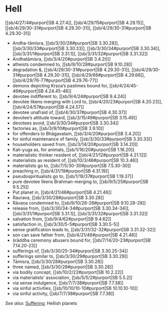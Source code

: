 # Hell

[[sb/4/27/4#purport|SB 4.27.4]], [[sb/4/29/15#purport|SB 4.29.15]], [[sb/4/29/30-31#purport|SB 4.29.30-31]], [[sb/4/29/30-31#purport|SB 4.29.30-31]]

* Andha-tāmisra, [[sb/3/30/28#purport|SB 3.30.28]], [[sb/3/30/33#purport|SB 3.30.33]], [[sb/3/30/34#purport|SB 3.30.34]], [[sb/3/31/1#purport|SB 3.31.1]], [[sb/3/31/32#purport|SB 3.31.32]]
* Andhatāmisra, [[sb/3/4/20#purport|SB 3.4.20]]
* atheists condemned to, [[sb/9/10/28#purport|SB 9.10.28]]
* degradation &, [[sb/4/29/30-31#purport|SB 4.29.30-31]], [[sb/4/29/30-31#purport|SB 4.29.30-31]], [[sb/4/29/66#purport|SB 4.29.66]], [[sb/4/29/76-77#purport|SB 4.29.76-77]]
* demons depicting Kṛṣṇa’s pastimes bound for, [[sb/4/24/45-46#purport|SB 4.24.45-46]]
* devotee indifferent to, [[sb/9/4/24#purport|SB 9.4.24]]
* devotee likens merging with Lord to, [[sb/4/20/23#purport|SB 4.20.23]], [[sb/4/24/57#purport|SB 4.24.57]]
* devotee unafraid of, [[sb/4/30/37#purport|SB 4.30.37]]
* devotee’s attitude toward, [[sb/3/15/49#purport|SB 3.15.49]]
* devotees avoid, [[sb/3/30/34#purport|SB 3.30.34]]
* factories as, [[sb/3/9/10#purport|SB 3.9.10]]
* for offenders to Bhāgavatam, [[sb/3/4/20#purport|SB 3.4.20]]
* for sinful maintenance of family, [[sb/3/30/33#purport|SB 3.30.33]]
* householders saved from, [[sb/3/14/20#purport|SB 3.14.20]]
* Kali-yuga as, for animals, [[sb/1/16/20#purport|SB 1.16.20]]
* materialistic thinker resident of, [[sb/4/21/12#purport|SB 4.21.12]]
* materialists as resident of, [[sb/10/3/46#purport|SB 10.3.46]]
* materialists go to, [[sb/7/5/30-30#purport|SB 7.5.30-30]]
* preaching in, [[sb/4/31/19#purport|SB 4.31.19]]
* pseudospiritualists go to, [[sb/1/19/37#purport|SB 1.19.37]]
* pure devotee likens Brahman-merging to, [[sb/9/5/25#purport|SB 9.5.25]]
* Put planet in, [[sb/4/21/46#purport|SB 4.21.46]]
* Raurava, [[sb/3/30/28#purport|SB 3.30.28]]
* Rāvaṇa condemned to, [[sb/9/10/28-28#purport|SB 9.10.28-28]]
* release from, [[sb/3/30/34-34#purport|SB 3.30.34-34]], [[sb/3/31/1#purport|SB 3.31.1]], [[sb/3/31/32#purport|SB 3.31.32]]
* salvation from, [[sb/9/4/62#purport|SB 9.4.62]]
* satisfaction in, [[sb/3/30/5-5#purport|SB 3.30.5-5]]
* sense gratification leads to, [[sb/3/31/32-32#purport|SB 3.31.32-32]]
* son can save father from, [[sb/4/21/46#purport|SB 4.21.46]]
* śrāddha ceremony abusers bound for, [[sb/7/14/20-23#purport|SB 7.14.20-23]]
* sufferings of, [[sb/3/30/25-34#purport|SB 3.30.25-34]]
* sufferings similar to, [[sb/3/30/29#purport|SB 3.30.29]]
* Tāmisra, [[sb/3/30/28#purport|SB 3.30.28]]
* three named, [[sb/3/30/28#purport|SB 3.30.28]]
* via bodily concept, [[sb/10/2/22#purport|SB 10.2.22]]
* via materialists’ association, [[sb/5/5/2#purport|SB 5.5.2]]
* via sense indulgence, [[sb/7/7/38#purport|SB 7.7.38]]
* via sinful activities, [[sb/10/10/10-10#purport|SB 10.10.10-10]]
* via sinful activity, [[sb/7/7/38#purport|SB 7.7.38]]

*See also:* [Suffering](entries/suffering.md); Hellish planets
